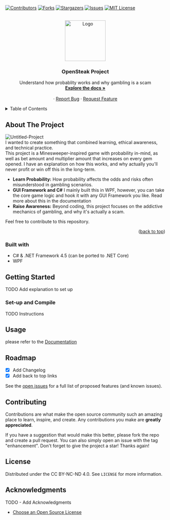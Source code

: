 [![Contributors][contributors-shield]][contributors-url]
[![Forks][forks-shield]][forks-url]
[![Stargazers][stars-shield]][stars-url]
[![Issues][issues-shield]][issues-url]
[![MIT License][license-shield]][license-url]

<br />
<div align="center">
  <a href="https://github.com/harethpy/OpenSteak-Mines">
    <img src="https://i.ibb.co/cxrG4Nz/logo.png" alt="Logo" width="128" height="128">
  </a>

  <h3 align="center">OpenSteak Project</h3>

  <p align="center">
    Understand how probablity works and why gambling is a scam
    <br />
    <a href="https://github.com/harethpy/OpenSteak-Mines/wiki"><strong>Explore the docs »</strong></a>
    <br />
    <br />
    ·
    <a href="https://github.com/othneildrew/Best-README-Template/issues/new?labels=bug&template=bug-report---.md">Report Bug</a>
    ·
    <a href="https://github.com/othneildrew/Best-README-Template/issues/new?labels=enhancement&template=feature-request---.md">Request Feature</a>
  </p>
</div>



<!-- TABLE OF CONTENTS -->
<details>
  <summary>Table of Contents</summary>
  <ol>
    <li><a href="#about-the-project">About The Project</a></li>
    <li><a href="#set-up-and-compile">Getting Started</a></li>
    <li><a href="#usage">Usage</a></li>
    <li><a href="#roadmap">Roadmap</a></li>
    <li><a href="#contributing">Contributing</a></li>
    <li><a href="#license">License</a></li>
    <li><a href="#acknowledgments">Acknowledgments</a></li>
  </ol>
</details>



<!-- ABOUT THE PROJECT -->
## About The Project
![Untitled-Project](https://github.com/user-attachments/assets/4ff5ba89-71a5-494c-89b0-77be984ec80b)  
I wanted to create something that combined learning, ethical awareness, and technical practice.   
This project is a Minesweeper-inspired game with probability in-mind, as well as bet amount and multiplier amount that increases on every gem opened.
I have an explanation on how this works, and why actually you'll never profit or win off this in the long-term.

* **Learn Probability:** How probability affects the odds and risks often misunderstood in gambling scenarios.  
* **GUI Framework and C#** I mainly built this in WPF, however, you can take the core game logic and hook it with any GUI Framework you like. Read more about this in the documentation
* **Raise Awareness:** Beyond coding, this project focuses on the addictive mechanics of gambling, and why it's actually a scam.

Feel free to contribute to this repository.
<p align="right">(<a href="#readme-top">back to top</a>)</p>

### Built with
- C# & .NET Framework 4.5 (can be ported to .NET Core)
- WPF

## Getting Started

TODO Add explanation to set up

### Set-up and Compile

TODO Instructions

## Usage

please refer to the [Documentation](https://example.com)

<!-- ROADMAP -->
## Roadmap

- [x] Add Changelog
- [x] Add back to top links

See the [open issues](https://github.com/othneildrew/Best-README-Template/issues) for a full list of proposed features (and known issues).

<!-- CONTRIBUTING -->
## Contributing

Contributions are what make the open source community such an amazing place to learn, inspire, and create. Any contributions you make are **greatly appreciated**.

If you have a suggestion that would make this better, please fork the repo and create a pull request. You can also simply open an issue with the tag "enhancement".
Don't forget to give the project a star! Thanks again!

## License

Distributed under the CC BY-NC-ND 4.0. See `LICENSE` for more information.

<!-- ACKNOWLEDGMENTS -->
## Acknowledgments

TODO - Add Acknowledgments

* [Choose an Open Source License](https://choosealicense.com)

<!-- MARKDOWN LINKS & IMAGES -->
<!-- https://www.markdownguide.org/basic-syntax/#reference-style-links -->
[contributors-shield]: https://img.shields.io/github/contributors/harethpy/OpenSteak-Mines.svg?style=for-the-badge
[contributors-url]: https://github.com/harethpy/OpenSteak-Mines/graphs/contributors
[forks-shield]: https://img.shields.io/github/forks/harethpy/OpenSteak-Mines.svg?style=for-the-badge
[forks-url]: https://github.com/harethpy/OpenSteak-Mines/network/members
[stars-shield]: https://img.shields.io/github/stars/harethpy/OpenSteak-Mines.svg?style=for-the-badge
[stars-url]: https://github.com/harethpy/OpenSteak-Mines/stargazers
[issues-shield]: https://img.shields.io/github/issues/harethpy/OpenSteak-Mines.svg?style=for-the-badge
[issues-url]: https://harethpy/OpenSteak-Mines/issues
[license-shield]: https://img.shields.io/github/license/harethpy/OpenSteak-Mines.svg?style=for-the-badge
[license-url]: https://github.com/harethpy/OpenSteak-Mines/blob/main/LICENSE
[product-screenshot]: images/screenshot.png
[Next.js]: https://img.shields.io/badge/next.js-000000?style=for-the-badge&logo=nextdotjs&logoColor=white
[Next-url]: https://nextjs.org/
[React.js]: https://img.shields.io/badge/React-20232A?style=for-the-badge&logo=react&logoColor=61DAFB
[React-url]: https://reactjs.org/
[Vue.js]: https://img.shields.io/badge/Vue.js-35495E?style=for-the-badge&logo=vuedotjs&logoColor=4FC08D
[Vue-url]: https://vuejs.org/
[Angular.io]: https://img.shields.io/badge/Angular-DD0031?style=for-the-badge&logo=angular&logoColor=white
[Angular-url]: https://angular.io/
[Svelte.dev]: https://img.shields.io/badge/Svelte-4A4A55?style=for-the-badge&logo=svelte&logoColor=FF3E00
[Svelte-url]: https://svelte.dev/
[Laravel.com]: https://img.shields.io/badge/Laravel-FF2D20?style=for-the-badge&logo=laravel&logoColor=white
[Laravel-url]: https://laravel.com
[Bootstrap.com]: https://img.shields.io/badge/Bootstrap-563D7C?style=for-the-badge&logo=bootstrap&logoColor=white
[Bootstrap-url]: https://getbootstrap.com
[JQuery.com]: https://img.shields.io/badge/jQuery-0769AD?style=for-the-badge&logo=jquery&logoColor=white
[JQuery-url]: https://jquery.com 
